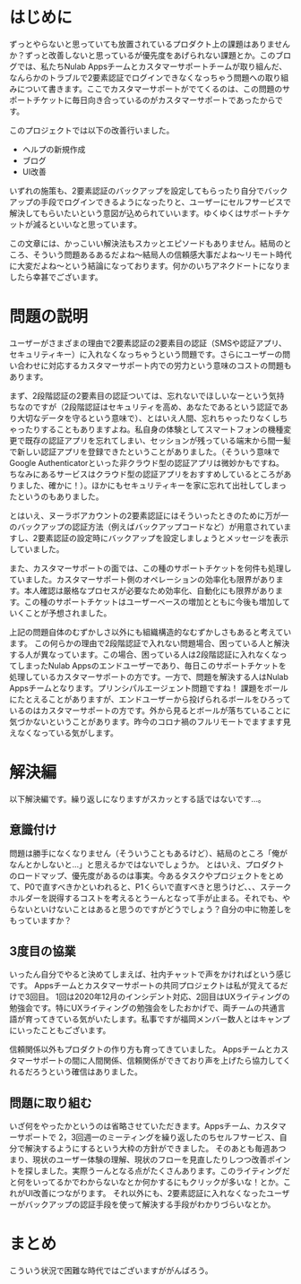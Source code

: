 # はじめに
ずっとやらないと思っていても放置されているプロダクト上の課題はありませんか？ずっと改善しないと思っているが優先度をあげられない課題とか。このブログでは、私たちNulab Appsチームとカスタマーサポートチームが取り組んだ、なんらかのトラブルで2要素認証でログインできなくなっちゃう問題への取り組みについて書きます。ここでカスタマーサポートがでてくるのは、この問題のサポートチケットに毎日向き合っているのがカスタマーサポートであったからです。

このプロジェクトでは以下の改善行いました。
- ヘルプの新規作成
- ブログ
- UI改善

いずれの施策も、2要素認証のバックアップを設定してもらったり自分でバックアップの手段でログインできるようになったりと、ユーザーにセルフサービスで解決してもらいたいという意図が込められていいます。ゆくゆくはサポートチケットが減るといいなと思っています。

この文章には、かっこいい解決法もスカッとエピソードもありません。結局のところ、そういう問題あるあるだよね～結局人の信頼感大事だよね～リモート時代に大変だよね～という結論になっております。何かのいちアネクドートになりましたら幸甚でございます。

# 問題の説明

ユーザーがさまざまの理由で2要素認証の2要素目の認証（SMSや認証アプリ、セキュリティキー）に入れなくなっちゃうという問題です。さらにユーザーの問い合わせに対応するカスタマーサポート内での労力という意味のコストの問題もあります。

まず、2段階認証の2要素目の認証ついては、忘れないでほしいなーという気持ちなのですが（2段階認証はセキュリティを高め、あなたであるという認証であり大切なデータを守るという意味で）、とはいえ人間、忘れちゃったりなくしちゃったりすることもありますよね。私自身の体験としてスマートフォンの機種変更で既存の認証アプリを忘れてしまい、セッションが残っている端末から間一髪で新しい認証アプリを登録できたということがありました。（そういう意味でGoogle Authenticatorといった非クラウド型の認証アプリは微妙かもですね。ちなみにあるサービスはクラウド型の認証アプリをおすすめしているところがありました、確かに！）。ほかにもセキュリティキーを家に忘れて出社してしまったというのもありました。

とはいえ、ヌーラボアカウントの2要素認証にはそういったときのために万が一のバックアップの認証方法（例えばバックアップコードなど）が用意されていますし、2要素認証の設定時にバックアップを設定しましょうとメッセージを表示していました。

また、カスタマーサポートの面では、この種のサポートチケットを何件も処理していました。カスタマーサポート側のオペレーションの効率化も限界があります。本人確認は厳格なプロセスが必要なため効率化、自動化にも限界があります。この種のサポートチケットはユーザーベースの増加とともに今後も増加していくことが予想されました。

上記の問題自体のむずかしさ以外にも組織構造的なむずかしさもあると考えています。
この何らかの理由で2段階認証で入れない問題場合、困っている人と解決する人が異なっています。この場合、困っている人は2段階認証に入れなくなってしまったNulab Appsのエンドユーザーであり、毎日このサポートチケットを処理しているカスタマーサポートの方です。一方で、問題を解決する人はNulab Appsチームとなります。プリンシパルエージェント問題ですね！
課題をボールにたとえることがありますが、エンドユーザーから投げられるボールをひろっているのはカスタマーサポートの方です。外から見るとボールが落ちていることに気づかないということがあります。昨今のコロナ禍のフルリモートでますます見えなくなっている気がします。

# 解決編

以下解決編です。繰り返しになりますがスカッとする話ではないです…。

## 意識付け

問題は勝手になくなりません（そういうこともあるけど）、結局のところ「俺がなんとかしないと…」と思えるかではないでしょうか。
とはいえ、プロダクトのロードマップ、優先度があるのは事実。今あるタスクやプロジェクトをとめて、P0で直すべきかといわれると、P1くらいで直すべきと思うけど、、、ステークホルダーを説得するコストを考えるとうーんとなって手が止まる。それでも、やらないといけないことはあると思うのですがどうでしょう？自分の中に物差しをもっていますか？

## 3度目の協業
いったん自分でやると決めてしまえば、社内チャットで声をかければという感じです。
Appsチームとカスタマーサポートの共同プロジェクトは私が覚えてるだけで3回目。
1回は2020年12月のインシデント対応、2回目はUXライティングの勉強会です。特にUXライティングの勉強会をしたおかげで、両チームの共通言語が育ってきている気がいたします。私事ですが福岡メンバー数人とはキャンプにいったこともございます。

信頼関係以外もプロダクトの作り方も育ってきていました。
Appsチームとカスタマーサポートの間に人間関係、信頼関係ができており声を上げたら協力してくれるだろうという確信はありました。

## 問題に取り組む
いざ何をやったかというのは省略させていただきます。Appsチーム、カスタマーサポートで
2，3回週一のミーティングを繰り返したのちセルフサービス、自分で解決するようにするという大枠の方針ができました。
そのあとも毎週あつまり、現状のユーザー体験の理解、現状のフローを見直したりしつつ改善ポイントを探しました。実際うーんとなる点がたくさんあります。このライティングだと何をいってるかでわからないなとか何かするにもクリックが多いな！とか。これがUI改善につながります。
それ以外にも、2要素認証に入れなくなったユーザーがバックアップの認証手段を使って解決する手段がわかりづらいなとか。

# まとめ
こういう状況で困難な時代ではございますががんばろう。
